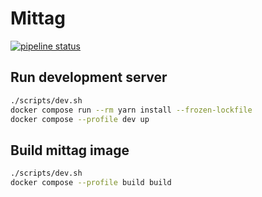 # Mittag

[![pipeline status](https://gitlab.unjx.de/flohoss/mittag/badges/main/pipeline.svg)](https://gitlab.unjx.de/flohoss/mittag/-/commits/main)

## Run development server

```sh
./scripts/dev.sh
docker compose run --rm yarn install --frozen-lockfile
docker compose --profile dev up
```

## Build mittag image

```sh
./scripts/dev.sh
docker compose --profile build build
```
